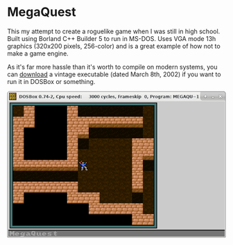 # MegaQuest #

This my attempt to create a roguelike game when I was still in high school. Built using Borland C++ Builder 5 to run in
MS-DOS. Uses VGA mode 13h graphics (320x200 pixels, 256-color) and is a great example of how not to make a game engine.

As it's far more hassle than it's worth to compile on modern systems, you can [download](megaquest.zip) a vintage
executable (dated March 8th, 2002) if you want to run it in DOSBox or something.

![](screenshot.png)
